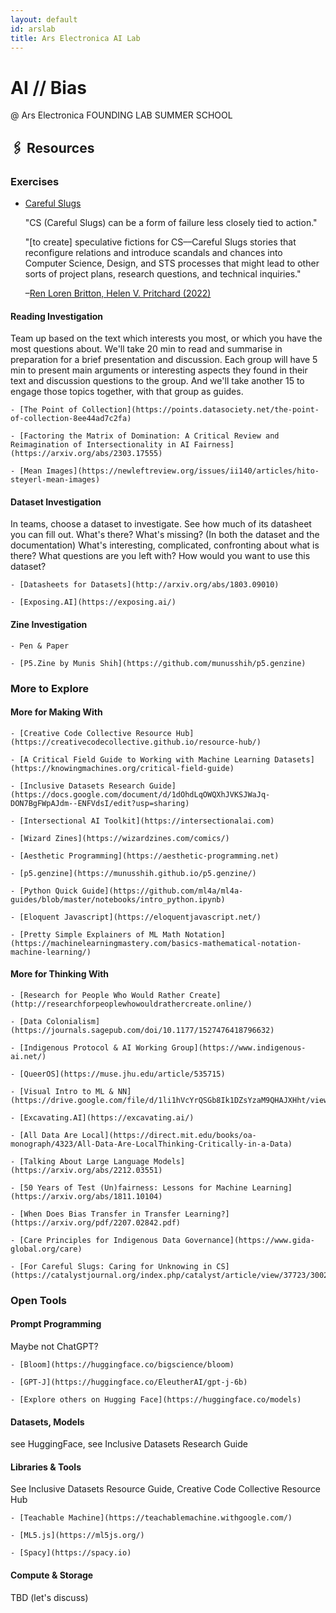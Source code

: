 ```yaml
---
layout: default
id: arslab
title: Ars Electronica AI Lab
---
```


# AI // Bias 
@ Ars Electronica FOUNDING LAB SUMMER SCHOOL

## 🖇 Resources

### Exercises

- [Careful Slugs](https://www.artsoftheworkingclass.org/text/for-cs-loren-britton-and-helen-pritchard)

  "CS (Careful Slugs) can be a form of failure less closely tied to action."
  
  "[to create] speculative fictions for CS––Careful Slugs stories that reconfigure relations and introduce scandals and chances into Computer Science, Design, and STS processes that might lead to other sorts of project plans, research questions, and technical inquiries." 
  
  –[Ren Loren Britton, Helen V. Pritchard (2022)](https://catalystjournal.org/index.php/catalyst/article/view/37723/30027)
  
#### Reading Investigation

  Team up based on the text which interests you most, or which you have the most questions about. We'll take 20 min to read and summarise in preparation for a brief presentation and discussion. Each group will have 5 min to present main arguments or interesting aspects they found in their text and discussion questions to the group. And we'll take another 15 to engage those topics together, with that group as guides. 
  
	- [The Point of Collection](https://points.datasociety.net/the-point-of-collection-8ee44ad7c2fa)

	- [Factoring the Matrix of Domination: A Critical Review and Reimagination of Intersectionality in AI Fairness](https://arxiv.org/abs/2303.17555)

	- [Mean Images](https://newleftreview.org/issues/ii140/articles/hito-steyerl-mean-images)

#### Dataset Investigation

  In teams, choose a dataset to investigate. See how much of its datasheet you can fill out. What's there? What's missing? (In both the dataset and the documentation) What's interesting, complicated, confronting about what is there? What questions are you left with? How would you want to use this dataset?
  
	- [Datasheets for Datasets](http://arxiv.org/abs/1803.09010)

	- [Exposing.AI](https://exposing.ai/)

#### Zine Investigation

	- Pen & Paper

	- [P5.Zine by Munis Shih](https://github.com/munusshih/p5.genzine)

### More to Explore

#### More for Making With

	- [Creative Code Collective Resource Hub](https://creativecodecollective.github.io/resource-hub/)

	- [A Critical Field Guide to Working with Machine Learning Datasets](https://knowingmachines.org/critical-field-guide)

	- [Inclusive Datasets Research Guide](https://docs.google.com/document/d/1dOhdLqOWQXhJVKSJWaJq-DON7BgFWpAJdm--ENFVdsI/edit?usp=sharing)

	- [Intersectional AI Toolkit](https://intersectionalai.com)

	- [Wizard Zines](https://wizardzines.com/comics/)

	- [Aesthetic Programming](https://aesthetic-programming.net)

	- [p5.genzine](https://munusshih.github.io/p5.genzine/)

	- [Python Quick Guide](https://github.com/ml4a/ml4a-guides/blob/master/notebooks/intro_python.ipynb)

	- [Eloquent Javascript](https://eloquentjavascript.net/)

	- [Pretty Simple Explainers of ML Math Notation](https://machinelearningmastery.com/basics-mathematical-notation-machine-learning/)

#### More for Thinking With

	- [Research for People Who Would Rather Create](http://researchforpeoplewhowouldrathercreate.online/)

	- [Data Colonialism](https://journals.sagepub.com/doi/10.1177/1527476418796632)

	- [Indigenous Protocol & AI Working Group](https://www.indigenous-ai.net/)

	- [QueerOS](https://muse.jhu.edu/article/535715)

	- [Visual Intro to ML & NN](https://drive.google.com/file/d/1li1hVcYrQSGb8Ik1DZsYzaM9QHAJXHht/view)

	- [Excavating.AI](https://excavating.ai/)

	- [All Data Are Local](https://direct.mit.edu/books/oa-monograph/4323/All-Data-Are-LocalThinking-Critically-in-a-Data)

	- [Talking About Large Language Models](https://arxiv.org/abs/2212.03551)

	- [50 Years of Test (Un)fairness: Lessons for Machine Learning](https://arxiv.org/abs/1811.10104)

	- [When Does Bias Transfer in Transfer Learning?](https://arxiv.org/pdf/2207.02842.pdf)

	- [Care Principles for Indigenous Data Governance](https://www.gida-global.org/care)

	- [For Careful Slugs: Caring for Unknowing in CS](https://catalystjournal.org/index.php/catalyst/article/view/37723/30027)

### Open Tools

#### Prompt Programming

  Maybe not ChatGPT?
  
	- [Bloom](https://huggingface.co/bigscience/bloom)

	- [GPT-J](https://huggingface.co/EleutherAI/gpt-j-6b)

	- [Explore others on Hugging Face](https://huggingface.co/models)

#### Datasets, Models

  see HuggingFace, see Inclusive Datasets Research Guide
  
#### Libraries & Tools

  See Inclusive Datasets Resource Guide, Creative Code Collective Resource Hub
  
	- [Teachable Machine](https://teachablemachine.withgoogle.com/)

	- [ML5.js](https://ml5js.org/)

	- [Spacy](https://spacy.io)

#### Compute & Storage

  TBD (let's discuss)
